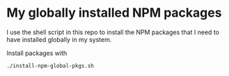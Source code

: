 # My globally installed NPM packages

I use the shell script in this repo to install the NPM packages that I need to
have installed globally in my system.

Install packages with

```sh
./install-npm-global-pkgs.sh
```
